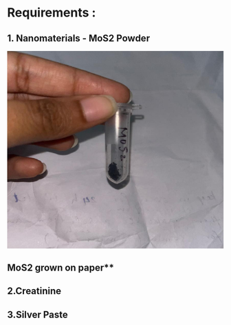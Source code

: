 # Requirements :

## 1. Nanomaterials - MoS2 Powder

![image alt](https://github.com/sanasayeeda142003/PROJ3999-V3/blob/f8f5379b97e0e9a06a124b69aca51a3c3c439a6f/mxene%20powder.png)

## MoS2 grown on paper**



## 2.Creatinine

## 3.Silver Paste
